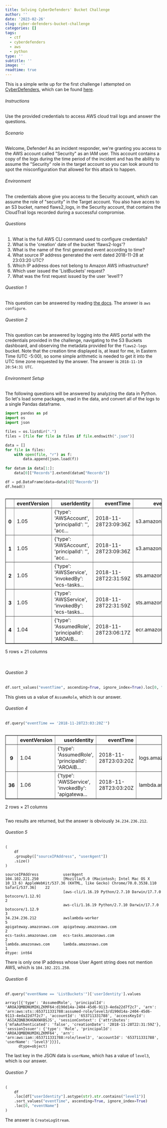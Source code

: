 ```yaml
---
title: Solving CyberDefenders' Bucket Challenge
author: ''
date: '2023-02-26'
slug: cyber-defenders-bucket-challenge
categories: []
tags:
  - ctf
  - cyberdefenders
  - aws
  - python
type: ''
subtitle: ''
image: ''
readtime: true
---
```


This is a simple write up for the first challenge I attempted on [CyberDefenders](https://cyberdefenders.org), which can be found [here](https://cyberdefenders.org/blueteam-ctf-challenges/84#nav-questions).

###### Instructions
Use the provided credentials to access AWS cloud trail logs and answer the questions.

###### Scenario
Welcome, Defender! As an incident responder, we're granting you access to the AWS account called "Security" as an IAM user. This account contains a copy of the logs during the time period of the incident and has the ability to assume the "Security" role in the target account so you can look around to spot the misconfiguration that allowed for this attack to happen.

###### Environment
The credentials above give you access to the Security account, which can assume the role of "security" in the Target account. You also have acces to an S3 bucket, named flaws2_logs, in the Security account, that contains the CloudTrail logs recorded during a successful compromise. 

###### Questions
1. What is the full AWS CLI command used to configure credentials?
2. What is the 'creation' date of the bucket 'flaws2-logs'?
3. What is the name of the first generated event according to time?
4. What source IP address generated the vent dated 2018-11-28 at 23:03:20 UTC?
5. Which IP address does not belong to Amazon AWS infrastructure?
6. Which user issued the 'ListBuckets' request?
7. What was the first request issued by the user 'level1'?

###### Question 1

This question can be answered by reading [the docs](https://docs.aws.amazon.com/cli/latest/userguide/cli-chap-configure.html). The answer is `aws configure`.

###### Question 2

This question can be answered by logging into the AWS portal with the credentials provided in the challenge, navigating to the S3 Buckets dashboard, and observing the metadata provided for the `flaws2-logs` bucket. Note that the creation time displayed is, at least for me, in Eastern Time (UTC -5:00), so some simple arithmetic is needed to get it into the UTC time zone requested by the answer. The answer is `2018-11-19 20:54:31 UTC`.

###### Environment Setup

The following questions will be answered by analyzing the data in Python. So let's load some packages, read in the data, and convert all of the logs to a single Pandas dataframe.


```python
import pandas as pd
import os
import json

files = os.listdir(".")
files = [file for file in files if file.endswith(".json")]

data = []
for file in files:
    with open(file, "r") as f:
        data.append(json.load(f))
        
for datum in data[1:]:
    data[0]["Records"].extend(datum["Records"])

df = pd.DataFrame(data=data[0]["Records"])
df.head()
```

<div style="overflow-x: auto;">
<style scoped>
    .dataframe tbody tr th:only-of-type {
        vertical-align: middle;
    }

    .dataframe tbody tr th {
        vertical-align: top;
    }

    .dataframe thead th {
        text-align: right;
    }
</style>
<table border="1" class="dataframe">
  <thead>
    <tr style="text-align: right;">
      <th></th>
      <th>eventVersion</th>
      <th>userIdentity</th>
      <th>eventTime</th>
      <th>eventSource</th>
      <th>eventName</th>
      <th>awsRegion</th>
      <th>sourceIPAddress</th>
      <th>userAgent</th>
      <th>requestParameters</th>
      <th>responseElements</th>
      <th>...</th>
      <th>requestID</th>
      <th>eventID</th>
      <th>readOnly</th>
      <th>resources</th>
      <th>eventType</th>
      <th>recipientAccountId</th>
      <th>sharedEventID</th>
      <th>errorCode</th>
      <th>errorMessage</th>
      <th>managementEvent</th>
    </tr>
  </thead>
  <tbody>
    <tr>
      <th>0</th>
      <td>1.05</td>
      <td>{'type': 'AWSAccount', 'principalId': '', 'acc...</td>
      <td>2018-11-28T23:09:36Z</td>
      <td>s3.amazonaws.com</td>
      <td>GetObject</td>
      <td>us-east-1</td>
      <td>104.102.221.250</td>
      <td>[Mozilla/5.0 (Macintosh; Intel Mac OS X 10_13_...</td>
      <td>{'bucketName': 'the-end-962b72bjahfm5b4wcktm8t...</td>
      <td>None</td>
      <td>...</td>
      <td>EDFBFC9CE11E755F</td>
      <td>ea33682d-0829-40c1-9820-bd721b9aede8</td>
      <td>True</td>
      <td>[{'type': 'AWS::S3::Object', 'ARN': 'arn:aws:s...</td>
      <td>AwsApiCall</td>
      <td>653711331788</td>
      <td>a59b4ac8-6a51-44ff-ab76-e66f75bd95ce</td>
      <td>NaN</td>
      <td>NaN</td>
      <td>NaN</td>
    </tr>
    <tr>
      <th>1</th>
      <td>1.05</td>
      <td>{'type': 'AWSAccount', 'principalId': '', 'acc...</td>
      <td>2018-11-28T23:09:36Z</td>
      <td>s3.amazonaws.com</td>
      <td>GetObject</td>
      <td>us-east-1</td>
      <td>104.102.221.250</td>
      <td>[Mozilla/5.0 (Macintosh; Intel Mac OS X 10_13_...</td>
      <td>{'bucketName': 'the-end-962b72bjahfm5b4wcktm8t...</td>
      <td>None</td>
      <td>...</td>
      <td>9880010F3D39F3AC</td>
      <td>dee6f6a3-f18a-40db-a6fd-b96d05502266</td>
      <td>True</td>
      <td>[{'type': 'AWS::S3::Object', 'ARN': 'arn:aws:s...</td>
      <td>AwsApiCall</td>
      <td>653711331788</td>
      <td>f8c6cdc8-6ec1-4e14-9a0e-f300b16e282e</td>
      <td>NaN</td>
      <td>NaN</td>
      <td>NaN</td>
    </tr>
    <tr>
      <th>2</th>
      <td>1.05</td>
      <td>{'type': 'AWSService', 'invokedBy': 'ecs-tasks...</td>
      <td>2018-11-28T22:31:59Z</td>
      <td>sts.amazonaws.com</td>
      <td>AssumeRole</td>
      <td>us-east-1</td>
      <td>ecs-tasks.amazonaws.com</td>
      <td>ecs-tasks.amazonaws.com</td>
      <td>{'roleSessionName': 'd190d14a-2404-45d6-9113-4...</td>
      <td>{'credentials': {'sessionToken': 'FQoGZXIvYXdz...</td>
      <td>...</td>
      <td>6b7d6c60-f35d-11e8-becc-39e7d43d4afe</td>
      <td>6177ca7e-860e-482c-bde9-50c735af58d6</td>
      <td>NaN</td>
      <td>[{'ARN': 'arn:aws:iam::653711331788:role/level...</td>
      <td>AwsApiCall</td>
      <td>653711331788</td>
      <td>1d18bf74-8392-4496-9dc4-a45cb799b8b4</td>
      <td>NaN</td>
      <td>NaN</td>
      <td>NaN</td>
    </tr>
    <tr>
      <th>3</th>
      <td>1.05</td>
      <td>{'type': 'AWSService', 'invokedBy': 'ecs-tasks...</td>
      <td>2018-11-28T22:31:59Z</td>
      <td>sts.amazonaws.com</td>
      <td>AssumeRole</td>
      <td>us-east-1</td>
      <td>ecs-tasks.amazonaws.com</td>
      <td>ecs-tasks.amazonaws.com</td>
      <td>{'roleSessionName': 'd190d14a-2404-45d6-9113-4...</td>
      <td>{'credentials': {'sessionToken': 'FQoGZXIvYXdz...</td>
      <td>...</td>
      <td>6b80a0b1-f35d-11e8-becc-39e7d43d4afe</td>
      <td>457af3a9-0b1b-44ca-91e1-8f4a0f873149</td>
      <td>NaN</td>
      <td>[{'ARN': 'arn:aws:iam::653711331788:role/ecsTa...</td>
      <td>AwsApiCall</td>
      <td>653711331788</td>
      <td>5397e1a9-82c7-4a00-9b1c-e44cbd688aa1</td>
      <td>NaN</td>
      <td>NaN</td>
      <td>NaN</td>
    </tr>
    <tr>
      <th>4</th>
      <td>1.04</td>
      <td>{'type': 'AssumedRole', 'principalId': 'AROAIB...</td>
      <td>2018-11-28T23:06:17Z</td>
      <td>ecr.amazonaws.com</td>
      <td>BatchGetImage</td>
      <td>us-east-1</td>
      <td>104.102.221.250</td>
      <td>aws-cli/1.16.19 Python/2.7.10 Darwin/17.7.0 bo...</td>
      <td>{'imageIds': [{'imageTag': 'latest'}], 'reposi...</td>
      <td>None</td>
      <td>...</td>
      <td>35ea9256-f362-11e8-86cf-35c48074ab0a</td>
      <td>b2867f3e-810c-47d1-9657-edb886e03fe6</td>
      <td>NaN</td>
      <td>[{'ARN': 'arn:aws:ecr:us-east-1:653711331788:r...</td>
      <td>AwsApiCall</td>
      <td>653711331788</td>
      <td>NaN</td>
      <td>NaN</td>
      <td>NaN</td>
      <td>NaN</td>
    </tr>
  </tbody>
</table>
<p>5 rows × 21 columns</p>
</div>

<br/>

###### Question 3


```python
df.sort_values("eventTime", ascending=True, ignore_index=True).loc[0, "eventName"]
```

This gives us a value of `AssumeRole`, which is our answer.



###### Question 4


```python
df.query("eventTime == '2018-11-28T23:03:20Z'")
```


<div style="overflow-x: auto;">
<style scoped>
    .dataframe tbody tr th:only-of-type {
        vertical-align: middle;
    }

    .dataframe tbody tr th {
        vertical-align: top;
    }

    .dataframe thead th {
        text-align: right;
    }
</style>
<table border="1" class="dataframe">
  <thead>
    <tr style="text-align: right;">
      <th></th>
      <th>eventVersion</th>
      <th>userIdentity</th>
      <th>eventTime</th>
      <th>eventSource</th>
      <th>eventName</th>
      <th>awsRegion</th>
      <th>sourceIPAddress</th>
      <th>userAgent</th>
      <th>requestParameters</th>
      <th>responseElements</th>
      <th>...</th>
      <th>requestID</th>
      <th>eventID</th>
      <th>readOnly</th>
      <th>resources</th>
      <th>eventType</th>
      <th>recipientAccountId</th>
      <th>sharedEventID</th>
      <th>errorCode</th>
      <th>errorMessage</th>
      <th>managementEvent</th>
    </tr>
  </thead>
  <tbody>
    <tr>
      <th>9</th>
      <td>1.04</td>
      <td>{'type': 'AssumedRole', 'principalId': 'AROAIB...</td>
      <td>2018-11-28T23:03:20Z</td>
      <td>logs.amazonaws.com</td>
      <td>CreateLogStream</td>
      <td>us-east-1</td>
      <td>34.234.236.212</td>
      <td>awslambda-worker</td>
      <td>None</td>
      <td>None</td>
      <td>...</td>
      <td>cc9ae337-f361-11e8-894e-cbc2b0778d92</td>
      <td>483557d2-2b35-4fc6-b682-ff5dbc96eccf</td>
      <td>NaN</td>
      <td>NaN</td>
      <td>AwsApiCall</td>
      <td>653711331788</td>
      <td>NaN</td>
      <td>AccessDenied</td>
      <td>User: arn:aws:sts::653711331788:assumed-role/l...</td>
      <td>NaN</td>
    </tr>
    <tr>
      <th>36</th>
      <td>1.06</td>
      <td>{'type': 'AWSService', 'invokedBy': 'apigatewa...</td>
      <td>2018-11-28T23:03:20Z</td>
      <td>lambda.amazonaws.com</td>
      <td>Invoke</td>
      <td>us-east-1</td>
      <td>apigateway.amazonaws.com</td>
      <td>apigateway.amazonaws.com</td>
      <td>{'functionName': 'arn:aws:lambda:us-east-1:653...</td>
      <td>None</td>
      <td>...</td>
      <td>cc96765b-f361-11e8-a2d8-2b201bd316c5</td>
      <td>949e83c0-0d98-4b7d-8845-5e2fe3eafde4</td>
      <td>False</td>
      <td>[{'accountId': '653711331788', 'type': 'AWS::L...</td>
      <td>AwsApiCall</td>
      <td>653711331788</td>
      <td>a63b106b-e331-4778-a6c0-64e397216fde</td>
      <td>NaN</td>
      <td>NaN</td>
      <td>False</td>
    </tr>
  </tbody>
</table>
<p>2 rows × 21 columns</p>
</div>

Two results are returned, but the answer is obviously `34.234.236.212`.

###### Question 5


```python
(
    df
    .groupby(["sourceIPAddress", "userAgent"])
    .size()
)
```




    sourceIPAddress           userAgent                                                                                                                  
    104.102.221.250           [Mozilla/5.0 (Macintosh; Intel Mac OS X 10_13_6) AppleWebKit/537.36 (KHTML, like Gecko) Chrome/70.0.3538.110 Safari/537.36]    22
                              [aws-cli/1.16.19 Python/2.7.10 Darwin/17.7.0 botocore/1.12.9]                                                                   2
                              aws-cli/1.16.19 Python/2.7.10 Darwin/17.7.0 botocore/1.12.9                                                                     3
    34.234.236.212            awslambda-worker                                                                                                                5
    apigateway.amazonaws.com  apigateway.amazonaws.com                                                                                                        2
    ecs-tasks.amazonaws.com   ecs-tasks.amazonaws.com                                                                                                         2
    lambda.amazonaws.com      lambda.amazonaws.com                                                                                                            1
    dtype: int64



There is only one IP address whose User Agent string does not mention AWS, which is `104.102.221.250`.

###### Question 6


```python
df.query("eventName == 'ListBuckets'")['userIdentity'].values
```




    array([{'type': 'AssumedRole', 'principalId': 'AROAJQMBDNUMIKLZKMF64:d190d14a-2404-45d6-9113-4eda22d7f2c7', 'arn': 'arn:aws:sts::653711331788:assumed-role/level3/d190d14a-2404-45d6-9113-4eda22d7f2c7', 'accountId': '653711331788', 'accessKeyId': 'ASIAZQNB3KHGNXWXBSJS', 'sessionContext': {'attributes': {'mfaAuthenticated': 'false', 'creationDate': '2018-11-28T22:31:59Z'}, 'sessionIssuer': {'type': 'Role', 'principalId': 'AROAJQMBDNUMIKLZKMF64', 'arn': 'arn:aws:iam::653711331788:role/level3', 'accountId': '653711331788', 'userName': 'level3'}}}],
          dtype=object)



The last key in the JSON data is `userName`, which has a value of `level3`, which is our answer.

###### Question 7


```python
(
    df
    .loc[df["userIdentity"].astype(str).str.contains("level1")]
    .sort_values("eventTime", ascending=True, ignore_index=True)
    .loc[0, "eventName"]
)
```

The answer is `CreateLogStream`.


